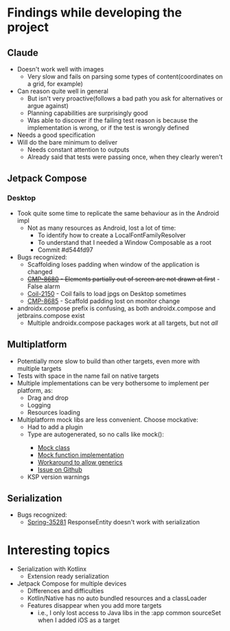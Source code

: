 # Findings while developing the project

## Claude
- Doesn't work well with images
  - Very slow and fails on parsing some types of content(coordinates on a grid, for example)
- Can reason quite well in general
  - But isn't very proactive(follows a bad path you ask for alternatives or argue against)
  - Planning capabilities are surprisingly good
  - Was able to discover if the failing test reason is because the implementation is wrong, or if the test is wrongly defined
- Needs a good specification
- Will do the bare minimum to deliver
  - Needs constant attention to outputs
  - Already said that tests were passing once, when they clearly weren't

## Jetpack Compose
### Desktop
- Took quite some time to replicate the same behaviour as in the Android impl
  - Not as many resources as Android, lost a lot of time:
    - To identify how to create a LocalFontFamilyResolver
    - To understand that I needed a Window Composable as a root
    - Commit #d544fd97
- Bugs recognized: 
  - Scaffolding loses padding when window of the application is changed
  - ~~[CMP-8680](youtrack.jetbrains.com/issue/CMP-8680/Elements-partially-out-of-screen-are-not-drawn-until-resizing) - Elements partially out of screen are not drawn at first~~ - False alarm
  - [Coil-2150](https://github.com/coil-kt/coil/issues/2150) - Coil fails to load jpgs on Desktop sometimes
  - [CMP-8685](https://youtrack.jetbrains.com/issue/CMP-8685/Scaffold-Padding-is-Lost-on-Monitor-Change) - Scaffold padding lost on monitor change
- androidx.compose prefix is confusing, as both androidx.compose and jetbrains.compose exist 
  - Multiple androidx.compose packages work at all targets, but not *all*

## Multiplatform
- Potentially more slow to build than other targets, even more with multiple targets
- Tests with space in the name fail on native targets
- Multiple implementations can be very bothersome to implement per platform, as:
  - Drag and drop
  - Logging
  - Resources loading
- Multiplatform mock libs are less convenient. Choose mockative:
  - Had to add a plugin
  - Type are autogenerated, so no calls like mock<Type>():
    - [Mock class](core/build/generated/ksp/jvm/jvmTest/kotlin/br/com/gabryel/reginaesanguine/domain/CellContainerMock.kt)
    - [Mock function implementation](core/build/generated/ksp/jvm/jvmTest/kotlin/io/mockative/br.com.gabryel.reginaesanguine.domain.CellContainer.Mockative.kt)
    - [Workaround to allow generics](core/src/jvmTest/kotlin/br/com/gabryel/reginaesanguine/domain/helpers/MockativeConfig.kt)
    - [Issue on Github](https://github.com/mockative/mockative/issues/148)
  - KSP version warnings

## Serialization
- Bugs recognized:
  - [Spring-35281](https://github.com/spring-projects/spring-framework/issues/35281) ResponseEntity doesn't work with serialization

# Interesting topics
- Serialization with Kotlinx
  - Extension ready serialization
- Jetpack Compose for multiple devices
  - Differences and difficulties
  - Kotlin/Native has no auto bundled resources and a classLoader
  - Features disappear when you add more targets
    - i.e., I only lost access to Java libs in the :app common sourceSet when I added iOS as a target